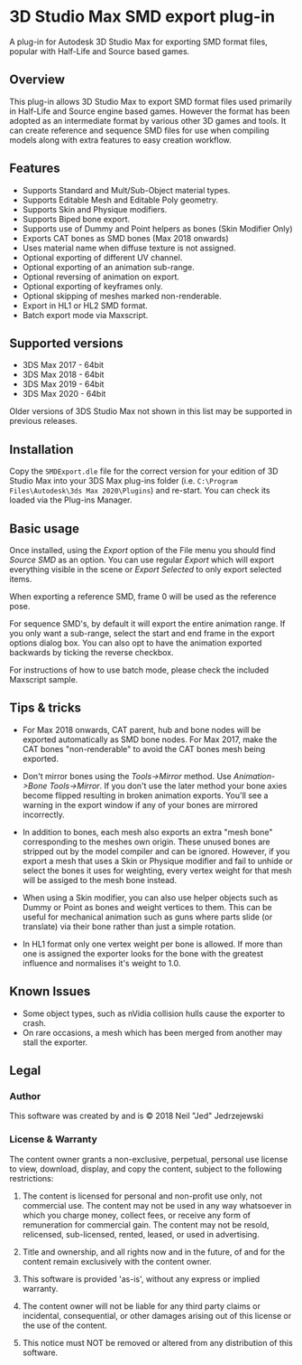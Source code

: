 # 3D Studio Max SMD export plug-in
A plug-in for Autodesk 3D Studio Max for exporting SMD format files, popular with Half-Life and Source based games.

## Overview
This plug-in allows 3D Studio Max to export SMD format files used primarily in Half-Life and Source engine based games. However the format has been adopted as an intermediate format by various other 3D games and tools. It can create reference and sequence SMD files for use when compiling models along with extra features to easy creation workflow.

## Features
* Supports Standard and Mult/Sub-Object material types.
* Supports Editable Mesh and Editable Poly geometry.
* Supports Skin and Physique modifiers.
* Supports Biped bone export.
* Supports use of Dummy and Point helpers as bones (Skin Modifier Only)
* Exports CAT bones as SMD bones (Max 2018 onwards)
* Uses material name when diffuse texture is not assigned.
* Optional exporting of different UV channel.
* Optional exporting of an animation sub-range.
* Optional reversing of animation on export.
* Optional exporting of keyframes only.
* Optional skipping of meshes marked non-renderable.
* Export in HL1 or HL2 SMD format.
* Batch export mode via Maxscript.

## Supported versions
* 3DS Max 2017 - 64bit
* 3DS Max 2018 - 64bit
* 3DS Max 2019 - 64bit
* 3DS Max 2020 - 64bit

Older versions of 3DS Studio Max not shown in this list may be supported in previous releases.

## Installation
Copy the `SMDExport.dle` file for the correct version for your edition of 3D Studio Max into your 3DS Max plug-ins folder (i.e. `C:\Program Files\Autodesk\3ds Max 2020\Plugins`) and re-start. You can check its loaded via the Plug-ins Manager.

## Basic usage
Once installed, using the *Export* option of the File menu you should find *Source SMD* as an option. You can use regular *Export* which will export everything visible in the scene or *Export Selected* to only export selected items.

When exporting a reference SMD, frame 0 will be used as the reference pose.

For sequence SMD's, by default it will export the entire animation range. If you only want a sub-range, select the start and end frame in the export options dialog box. You can also opt to have the animation exported backwards by ticking the reverse checkbox.

For instructions of how to use batch mode, please check the included Maxscript sample.

## Tips & tricks

* For Max 2018 onwards, CAT parent, hub and bone nodes will be exported automatically as SMD bone nodes. For Max 2017, make the CAT bones "non-renderable" to avoid the CAT bones mesh being exported.

* Don't mirror bones using the *Tools->Mirror* method. Use *Animation->Bone Tools->Mirror*.  If you don't use the later method your bone axies become flipped resulting in broken animation exports. You'll see a warning in the export window if any of your bones are mirrored incorrectly.

* In addition to bones, each mesh also exports an extra "mesh bone" corresponding to the meshes own origin. These unused bones are stripped out by the model compiler and can be ignored. However, if you export a mesh that uses a Skin or Physique modifier and fail to unhide or select the bones it uses for weighting, every vertex weight for that mesh will be assiged to the mesh bone instead.

* When using a Skin modifier, you can also use helper objects such as Dummy or Point as bones and weight vertices to them. This can be useful for mechanical animation such as guns where parts slide (or translate) via their bone rather than just a simple rotation.

* In HL1 format only one vertex weight per bone is allowed. If more than one is assigned the exporter looks for the bone with the greatest influence and normalises it's weight to 1.0.

## Known Issues
* Some object types, such as nVidia collision hulls cause the exporter to crash.
* On rare occasions, a mesh which has been merged from another may stall the exporter.  

## Legal

### Author
This software was created by and is &copy; 2018 Neil "Jed" Jedrzejewski

### License & Warranty
The content owner grants a non-exclusive, perpetual, personal use license to view, download, display, and copy the content, subject to the following restrictions:

1. The content is licensed for personal and non-profit use only, not commercial use. The content may not be used in any way whatsoever in which you charge money, collect fees, or receive any form of remuneration for commercial gain. The content may not be resold, relicensed, sub-licensed, rented, leased, or used in advertising.

2. Title and ownership, and all rights now and in the future, of and for the content remain exclusively with the content owner.

3. This software is provided 'as-is', without any express or implied warranty.

4. The content owner will not be liable for any third party claims or incidental, consequential, or other damages arising out of this license or the use of the content.

5. This notice must NOT be removed or altered from any distribution of this software.
